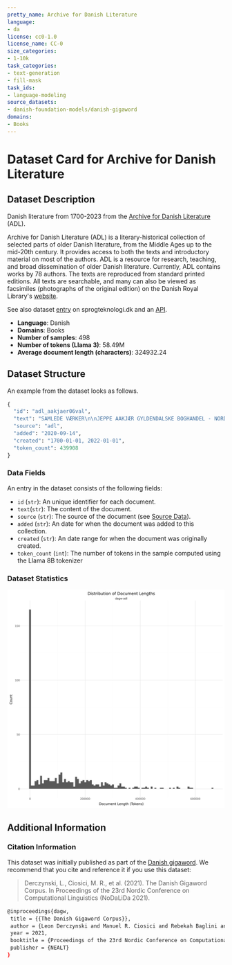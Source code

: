 ```yaml
---
pretty_name: Archive for Danish Literature
language:
- da
license: cc0-1.0
license_name: CC-0
size_categories:
- 1-10k
task_categories:
- text-generation
- fill-mask
task_ids:
- language-modeling
source_datasets:
- danish-foundation-models/danish-gigaword
domains:
- Books
---
```


# Dataset Card for Archive for Danish Literature

## Dataset Description

<!-- START-SHORT DESCRIPTION -->
Danish literature from 1700-2023 from the [Archive for Danish Literature](https://tekster.kb.dk/text?editorial=no&f%5Bsubcollection_ssi%5D%5B%5D=adl&match=one&search_field=Alt) (ADL).
<!-- END-SHORT DESCRIPTION -->

Archive for Danish Literature (ADL) is a literary-historical collection of selected parts of older Danish literature, from the Middle Ages up to the mid-20th century.
It provides access to both the texts and introductory material on most of the authors. ADL is a resource for research, teaching, and broad dissemination of older Danish
literature. Currently, ADL contains works by 78 authors. The texts are reproduced from standard printed editions. All texts are searchable, and many can also be viewed as facsimiles (photographs of the original edition) 
on the Danish Royal Library's [website](https://tekster.kb.dk/text?editorial=no&f%5Bsubcollection_ssi%5D%5B%5D=adl&match=one&search_field=Alt). 

See also dataset [entry](https://sprogteknologi.dk/dataset/public-adl-text-sources) on sprogteknologi.dk and an [API](https://rawgit.com/Det-Kongelige-Bibliotek/access-digital-objects/master/form-demos/adl-form.html).

<!-- START-DESC-STATS -->
- **Language**: Danish
- **Domains**: Books
- **Number of samples**: 498
- **Number of tokens (Llama 3)**: 58.49M
- **Average document length (characters)**: 324932.24
<!-- END-DESC-STATS -->



## Dataset Structure
An example from the dataset looks as follows.


<!-- START-SAMPLE -->
```py
{
  "id": "adl_aakjaer06val",
  "text": "SAMLEDE VÆRKER\n\nJEPPE AAKJÆR GYLDENDALSKE BOGHANDEL - NORDISK FORLAG KJØBENHAVN OG\nKRISTIANIA 1919 0[...]",
  "source": "adl",
  "added": "2020-09-14",
  "created": "1700-01-01, 2022-01-01",
  "token_count": 439908
}
```

### Data Fields

An entry in the dataset consists of the following fields:

- `id` (`str`): An unique identifier for each document.
- `text`(`str`): The content of the document.
- `source` (`str`): The source of the document (see [Source Data](#source-data)).
- `added` (`str`): An date for when the document was added to this collection.
- `created` (`str`): An date range for when the document was originally created.
- `token_count` (`int`): The number of tokens in the sample computed using the Llama 8B tokenizer
<!-- END-SAMPLE -->



### Dataset Statistics

<!-- START-DATASET PLOTS -->
<p align="center">
<img src="./images/dist_document_length.png" width="600" style="margin-right: 10px;" />
</p>
<!-- END-DATASET PLOTS -->


## Additional Information


### Citation Information

This dataset was initially published as part of the [Danish gigaword](https://huggingface.co/danish-foundation-models). We recommend that you cite and reference it if you use this dataset:

> Derczynski, L., Ciosici, M. R., et al. (2021). The Danish Gigaword Corpus. In Proceedings of the 23rd Nordic Conference on Computational Linguistics (NoDaLiDa 2021).

```bash
@inproceedings{dagw,
 title = {{The Danish Gigaword Corpus}},
 author = {Leon Derczynski and Manuel R. Ciosici and Rebekah Baglini and Morten H. Christiansen and Jacob Aarup Dalsgaard and Riccardo Fusaroli and Peter Juel Henrichsen and Rasmus Hvingelby and Andreas Kirkedal and Alex Speed Kjeldsen and Claus Ladefoged and Finn Årup Nielsen and Jens Madsen and Malte Lau Petersen and Jonathan Hvithamar Rystrøm and Daniel Varab},
 year = 2021,
 booktitle = {Proceedings of the 23rd Nordic Conference on Computational Linguistics},
 publisher = {NEALT}
}
```
